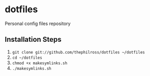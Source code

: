 dotfiles
========

Personal config files repository 

## Installation Steps

  1. `git clone git://github.com/thephilross/dotfiles ~/dotfiles`
  2. `cd ~/dotfiles`
  3. `chmod +x makesymlinks.sh`
  4. `./makesymlinks.sh`
